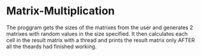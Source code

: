 # Matrix-Multiplication

The proggram gets the sizes of the matrixes from the user and generates 2 matrixes with random values in the size specified.
It then calculates each cell in the result matrix with a thread and prints the result matrix only AFTER all the theards had finished working.
